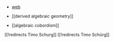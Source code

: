 * [web](http://alg.math.uni-augsburg.de/mitarbeiter/tschuerg/)

* [[derived algebraic geometry]]
* [[algebraic cobordism]]

[[!redirects Timo Schurg]]
[[!redirects Timo Schürg]]